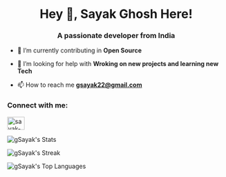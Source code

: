 <h1 align="center">Hey 👋, Sayak Ghosh Here!</h1>
<h3 align="center">A passionate developer from India</h3>

- 🌱 I’m currently contributing in **Open Source**

- 🤝 I’m looking for help with **Wroking on new projects and learning new Tech**

- 📫 How to reach me **gsayak22@gmail.com**

<h3 align="left">Connect with me:</h3>
<p align="left">
<a href="https://linkedin.com/in/sayak-ghosh-3b93b6219" target="blank"><img align="center" src="https://raw.githubusercontent.com/rahuldkjain/github-profile-readme-generator/master/src/images/icons/Social/linked-in-alt.svg" alt="sayak-ghosh-3b93b6219" height="30" width="40" /></a>
</p>


![gSayak's Stats](https://github-readme-stats.vercel.app/api?username=gSayak&theme=vue-dark&show_icons=true&hide_border=true&count_private=true)

![gSayak's Streak](https://github-readme-streak-stats.herokuapp.com/?user=gSayak&theme=vue-dark&hide_border=true)

![gSayak's Top Languages](https://github-readme-stats.vercel.app/api/top-langs/?username=gSayak&theme=vue-dark&show_icons=true&hide_border=true&layout=compact)
